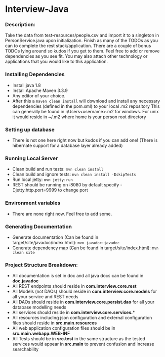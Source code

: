 # Interview-Java

### Description:
Take the data from test-resources/people.csv and import it to a singleton in PersonService.java upon initialization.
Finish as many of the TODOs as you can to complete the rest stack/application.
There are a couple of bonus TODOs lying around so kudos if you get to them. Feel free to add or remove dependencies as you see fit.
You may also attach other technology or applications that you would like to this application.

### Installing Dependencies
- Install java 1.8
- Install Apache Maven 3.3.9
- Any editor of your choice.
- After this a `maven clean install` will download and install any necessary dependencies (defined in the pom.xml) to your local .m2 repository
    This can generally be found in <core drive>:\Users\<username>\.m2 for windows. For unix it would reside in ~/.m2 where home is your person root directory

### Setting up database
- There is not one here right now but kudos if you can add one! (There is hibernate support for a database layer already added)

### Running Local Server
- Clean build and run tests: `mvn clean install`
- Clean build and ignore tests: `mvn clean install -DskipTests`
- Run local jetty: `mvn jetty:run`
- REST should be running on :8080 by default specify -Djetty.http.port=9999 to change port

### Environment variables
- There are none right now. Feel free to add some.

### Generating Documentation
- Generate documentation (Can be found in target/site/javadoc/index.html): `mvn javadoc:javadoc`
- Generate dependency map (Can be found in target/site/index.html): `mvn clean site`

### Project Structure Breakdown:
- All documentation is set in doc and all java docs can be found in **doc.javadoc**
- All REST endpoints should reside in **com.interview.core.rest**
- All Models (not DAOs) should reside in **com.interview.core.models** for all your service and REST needs
- All DAOs should reside in **com.interview.core.persist.dao** for all your database modelling needs
- All services should reside in **com.interview.core.services.***
- All resources including json configuration and external configuration files should reside in **src.main.resources**
- All web application configuration files should be in **src.main.webapp.WEB-INF**
- All Tests should be in **src.test** in the same structure as the tested services would appear in **src.main** to prevent confusion and increase searchability
